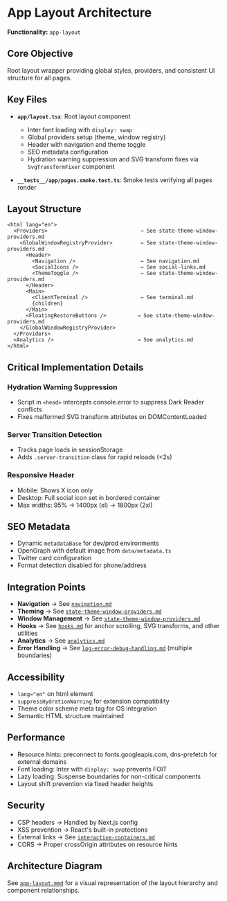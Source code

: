 # App Layout Architecture

**Functionality:** `app-layout`

## Core Objective

Root layout wrapper providing global styles, providers, and consistent UI structure for all pages.

## Key Files

- **`app/layout.tsx`**: Root layout component
  - Inter font loading with `display: swap`
  - Global providers setup (theme, window registry)
  - Header with navigation and theme toggle
  - SEO metadata configuration
  - Hydration warning suppression and SVG transform fixes via `SvgTransformFixer` component

- **`__tests__/app/pages.smoke.test.ts`**: Smoke tests verifying all pages render

## Layout Structure

```
<html lang="en">
  <Providers>                              → See state-theme-window-providers.md
    <GlobalWindowRegistryProvider>         → See state-theme-window-providers.md
      <Header>
        <Navigation />                     → See navigation.md
        <SocialIcons />                    → See social-links.md
        <ThemeToggle />                    → See state-theme-window-providers.md
      </Header>
      <Main>
        <ClientTerminal />                 → See terminal.md
        {children}
      </Main>
      <FloatingRestoreButtons />          → See state-theme-window-providers.md
    </GlobalWindowRegistryProvider>
  </Providers>
  <Analytics />                           → See analytics.md
</html>
```

## Critical Implementation Details

### Hydration Warning Suppression

- Script in `<head>` intercepts console.error to suppress Dark Reader conflicts
- Fixes malformed SVG transform attributes on DOMContentLoaded

### Server Transition Detection

- Tracks page loads in sessionStorage
- Adds `.server-transition` class for rapid reloads (<2s)

### Responsive Header

- Mobile: Shows X icon only
- Desktop: Full social icon set in bordered container
- Max widths: 95% → 1400px (xl) → 1800px (2xl)

## SEO Metadata

- Dynamic `metadataBase` for dev/prod environments
- OpenGraph with default image from `data/metadata.ts`
- Twitter card configuration
- Format detection disabled for phone/address

## Integration Points

- **Navigation** → See [`navigation.md`](./navigation.md)
- **Theming** → See [`state-theme-window-providers.md`](./state-theme-window-providers.md)  
- **Window Management** → See [`state-theme-window-providers.md`](./state-theme-window-providers.md)
- **Hooks** → See [`hooks.md`](./hooks.md) for anchor scrolling, SVG transforms, and other utilities
- **Analytics** → See [`analytics.md`](./analytics.md)
- **Error Handling** → See [`log-error-debug-handling.md`](./log-error-debug-handling.md) (multiple boundaries)

## Accessibility

- `lang="en"` on html element
- `suppressHydrationWarning` for extension compatibility
- Theme color scheme meta tag for OS integration
- Semantic HTML structure maintained

## Performance

- Resource hints: preconnect to fonts.googleapis.com, dns-prefetch for external domains
- Font loading: Inter with `display: swap` prevents FOIT
- Lazy loading: Suspense boundaries for non-critical components
- Layout shift prevention via fixed header heights

## Security

- CSP headers → Handled by Next.js config
- XSS prevention → React's built-in protections
- External links → See [`interactive-containers.md`](./interactive-containers.md)
- CORS → Proper crossOrigin attributes on resource hints

## Architecture Diagram

See [`app-layout.mmd`](./app-layout.mmd) for a visual representation of the layout hierarchy and component relationships.
